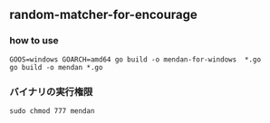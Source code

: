 ## random-matcher-for-encourage
### how to use
```
GOOS=windows GOARCH=amd64 go build -o mendan-for-windows  *.go
go build -o mendan *.go
```

### バイナリの実行権限
```
sudo chmod 777 mendan
```
